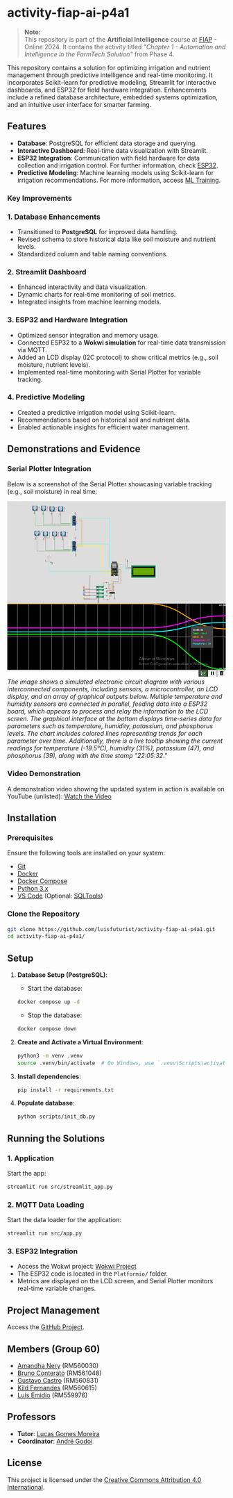 # activity-fiap-ai-p4a1

> **Note:**  
> This repository is part of the **Artificial Intelligence** course at [FIAP](https://github.com/fiap) - Online 2024. It contains the activity titled *"Chapter 1 - Automation and Intelligence in the FarmTech Solution"* from Phase 4.

This repository contains a solution for optimizing irrigation and nutrient management through predictive intelligence and real-time monitoring. It incorporates Scikit-learn for predictive modeling, Streamlit for interactive dashboards, and ESP32 for field hardware integration. Enhancements include a refined database architecture, embedded systems optimization, and an intuitive user interface for smarter farming.

## Features

- **Database**: PostgreSQL for efficient data storage and querying.  
- **Interactive Dashboard**: Real-time data visualization with Streamlit.  
- **ESP32 Integration**: Communication with field hardware for data collection and irrigation control. For further information, check [ESP32](document/other/esp32.md).
- **Predictive Modeling**: Machine learning models using Scikit-learn for irrigation recommendations. For more information, access [ML Training](document/other/ml_training.md).

### Key Improvements

### 1. **Database Enhancements**  
   - Transitioned to **PostgreSQL** for improved data handling.  
   - Revised schema to store historical data like soil moisture and nutrient levels.  
   - Standardized column and table naming conventions.  

### 2. **Streamlit Dashboard**  
   - Enhanced interactivity and data visualization.  
   - Dynamic charts for real-time monitoring of soil metrics.  
   - Integrated insights from machine learning models.

### 3. **ESP32 and Hardware Integration**  
   - Optimized sensor integration and memory usage.  
   - Connected ESP32 to a **Wokwi simulation** for real-time data transmission via MQTT.  
   - Added an LCD display (I2C protocol) to show critical metrics (e.g., soil moisture, nutrient levels).  
   - Implemented real-time monitoring with Serial Plotter for variable tracking.  

### 4. **Predictive Modeling**  
   - Created a predictive irrigation model using Scikit-learn.  
   - Recommendations based on historical soil and nutrient data.  
   - Enabled actionable insights for efficient water management.

## Demonstrations and Evidence

### **Serial Plotter Integration**

Below is a screenshot of the Serial Plotter showcasing variable tracking (e.g., soil moisture) in real time:

![Serial Plotter Example](assets/wokwi-serial-plotter.png)  
*The image shows a simulated electronic circuit diagram with various interconnected components, including sensors, a microcontroller, an LCD display, and an array of graphical outputs below. Multiple temperature and humidity sensors are connected in parallel, feeding data into a ESP32 board, which appears to process and relay the information to the LCD screen. The graphical interface at the bottom displays time-series data for parameters such as temperature, humidity, potassium, and phosphorus levels. The chart includes colored lines representing trends for each parameter over time. Additionally, there is a live tooltip showing the current readings for temperature (-19.5°C), humidity (31%), potassium (47), and phosphorus (39), along with the time stamp "22:05:32."*

### **Video Demonstration**  
A demonstration video showing the updated system in action is available on YouTube (unlisted): [Watch the Video](https://youtube.com/your-video-link)

## Installation

### Prerequisites

Ensure the following tools are installed on your system:

- [Git](https://git-scm.com/downloads)  
- [Docker](https://docs.docker.com/)  
- [Docker Compose](https://docs.docker.com/compose/)  
- [Python 3.x](https://www.python.org/)  
- [VS Code](https://code.visualstudio.com/download) (Optional: [SQLTools](https://marketplace.visualstudio.com/items?itemName=mtxr.sqltools))  

### Clone the Repository

```bash
git clone https://github.com/luisfuturist/activity-fiap-ai-p4a1.git
cd activity-fiap-ai-p4a1/
```

## Setup

1. **Database Setup (PostgreSQL)**:
   - Start the database:
    ```bash
    docker compose up -d
    ```
    - Stop the database:
    ```bash
    docker compose down
    ```

2. **Create and Activate a Virtual Environment**:
   ```sh
   python3 -m venv .venv
   source .venv/bin/activate  # On Windows, use `.venv\Scripts\activate`
   ```

3. **Install dependencies**:
   ```bash
   pip install -r requirements.txt
   ```

4. **Populate database**:
   ```bash
   python scripts/init_db.py
   ```

## Running the Solutions

### 1. **Application**  
   Start the app:
   ```bash
   streamlit run src/streamlit_app.py
   ```

### 2. **MQTT Data Loading**  
   Start the data loader for the application:
   ```bash
   streamlit run src/app.py
   ```

### 3. **ESP32 Integration**  
   - Access the Wokwi project: [Wokwi Project](https://wokwi.com/projects/415998871219053569)  
   - The ESP32 code is located in the `Platformio/` folder.  
   - Metrics are displayed on the LCD screen, and Serial Plotter monitors real-time variable changes.

## Project Management

Access the [GitHub Project](https://github.com/users/luisfuturist/projects/4).

## Members (Group 60)

- [Amandha Nery](https://www.linkedin.com/in/amandhanery/) (RM560030)
- [Bruno Conterato](https://www.linkedin.com/in/brunoconterato/) (RM561048)
- [Gustavo Castro](https://www.linkedin.com/in/gustavo-castro-29a78a2a/) (RM560831)
- [Kild Fernandes](https://www.linkedin.com/in/kild-fernandes/) (RM560615)
- [Luis Emidio](https://www.linkedin.com/in/luisfuturist/) (RM559976)

## Professors

- **Tutor**: [Lucas Gomes Moreira](https://www.linkedin.com/in/lucas-gomes-moreira-15a8452a/)
- **Coordinator**: [André Godoi](https://www.linkedin.com/in/profandregodoi/)

## License

This project is licensed under the [Creative Commons Attribution 4.0 International](http://creativecommons.org/licenses/by/4.0/?ref=chooser-v1).
